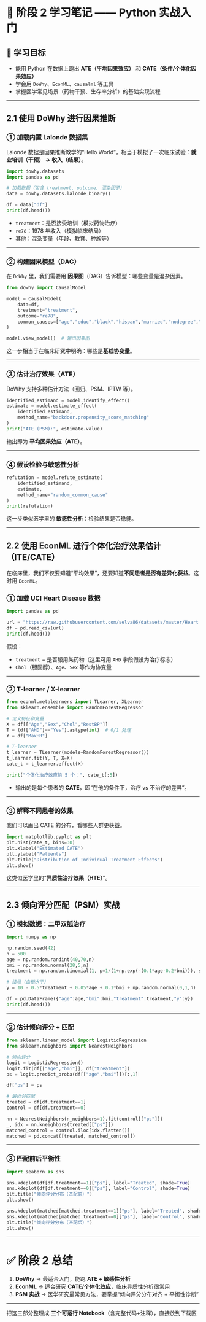 # 📓 阶段 2 学习笔记 —— Python 实战入门

## 🎯 学习目标

* 能用 Python 在数据上跑出 **ATE（平均因果效应）** 和 **CATE（条件/个体化因果效应）**
* 学会用 `DoWhy`、`EconML`、`causalml` 等工具
* 掌握医学常见场景（药物干预、生存率分析）的基础实现流程

---

## 2.1 使用 DoWhy 进行因果推断

### ① 加载内置 Lalonde 数据集

Lalonde 数据是因果推断教学的“Hello World”，相当于模拟了一次临床试验：**就业培训（干预） → 收入（结果）**。

```python
import dowhy.datasets
import pandas as pd

# 加载数据（包含 treatment, outcome, 混杂因子）
data = dowhy.datasets.lalonde_binary()

df = data["df"]
print(df.head())
```

* `treatment`：是否接受培训（模拟药物治疗）
* `re78`：1978 年收入（模拟临床结局）
* 其他：混杂变量（年龄、教育、种族等）

---

### ② 构建因果模型（DAG）

在 `DoWhy` 里，我们需要用 **因果图**（DAG）告诉模型：哪些变量是混杂因素。

```python
from dowhy import CausalModel

model = CausalModel(
    data=df,
    treatment="treatment",
    outcome="re78",
    common_causes=["age","educ","black","hispan","married","nodegree","re74","re75"]
)

model.view_model()  # 输出因果图
```

这一步相当于在临床研究中明确：哪些是**基线协变量**。

---

### ③ 估计治疗效果（ATE）

DoWhy 支持多种估计方法（回归、PSM、IPTW 等）。

```python
identified_estimand = model.identify_effect()
estimate = model.estimate_effect(
    identified_estimand,
    method_name="backdoor.propensity_score_matching"
)
print("ATE (PSM):", estimate.value)
```

输出即为 **平均因果效应（ATE）**。

---

### ④ 假设检验与敏感性分析

```python
refutation = model.refute_estimate(
    identified_estimand,
    estimate,
    method_name="random_common_cause"
)
print(refutation)
```

这一步类似医学里的 **敏感性分析**：检验结果是否稳健。

---

## 2.2 使用 EconML 进行个体化治疗效果估计（ITE/CATE）

在临床里，我们不仅要知道“平均效果”，还要知道**不同患者是否有差异化获益**。这时用 `EconML`。

### ① 加载 UCI Heart Disease 数据

```python
import pandas as pd

url = "https://raw.githubusercontent.com/selva86/datasets/master/Heart.csv"
df = pd.read_csv(url)
print(df.head())
```

假设：

* `treatment` = 是否服用某药物（这里可用 `AHD` 字段假设为治疗标志）
* `Chol`（胆固醇）、`Age`、`Sex` 等作为协变量

---

### ② T-learner / X-learner

```python
from econml.metalearners import TLearner, XLearner
from sklearn.ensemble import RandomForestRegressor

# 定义特征和变量
X = df[["Age","Sex","Chol","RestBP"]]
T = (df["AHD"]=="Yes").astype(int)  # 0/1 处理
Y = df["MaxHR"]

# T-learner
t_learner = TLearner(models=RandomForestRegressor())
t_learner.fit(Y, T, X=X)
cate_t = t_learner.effect(X)

print("个体化治疗效应前 5 个：", cate_t[:5])
```

* 输出的是每个患者的 **CATE**，即“在他的条件下，治疗 vs 不治疗的差异”。

---

### ③ 解释不同患者的效果

我们可以画出 CATE 的分布，看哪些人群更获益。

```python
import matplotlib.pyplot as plt
plt.hist(cate_t, bins=30)
plt.xlabel("Estimated CATE")
plt.ylabel("Patients")
plt.title("Distribution of Individual Treatment Effects")
plt.show()
```

这类似医学里的“**异质性治疗效果（HTE）**”。

---

## 2.3 倾向评分匹配（PSM）实战

### ① 模拟数据：二甲双胍治疗

```python
import numpy as np

np.random.seed(42)
n = 500
age = np.random.randint(40,70,n)
bmi = np.random.normal(28,5,n)
treatment = np.random.binomial(1, p=1/(1+np.exp(-(0.1*age-0.2*bmi))), size=n)

# 结局（血糖水平）
y = 10 - 0.5*treatment + 0.05*age + 0.1*bmi + np.random.normal(0,1,n)

df = pd.DataFrame({"age":age,"bmi":bmi,"treatment":treatment,"y":y})
print(df.head())
```

---

### ② 估计倾向评分 + 匹配

```python
from sklearn.linear_model import LogisticRegression
from sklearn.neighbors import NearestNeighbors

# 倾向评分
logit = LogisticRegression()
logit.fit(df[["age","bmi"]], df["treatment"])
ps = logit.predict_proba(df[["age","bmi"]])[:,1]

df["ps"] = ps

# 最近邻匹配
treated = df[df.treatment==1]
control = df[df.treatment==0]

nn = NearestNeighbors(n_neighbors=1).fit(control[["ps"]])
_, idx = nn.kneighbors(treated[["ps"]])
matched_control = control.iloc[idx.flatten()]
matched = pd.concat([treated, matched_control])
```

---

### ③ 匹配前后平衡性

```python
import seaborn as sns

sns.kdeplot(df[df.treatment==1]["ps"], label="Treated", shade=True)
sns.kdeplot(df[df.treatment==0]["ps"], label="Control", shade=True)
plt.title("倾向评分分布（匹配前）")
plt.show()

sns.kdeplot(matched[matched.treatment==1]["ps"], label="Treated", shade=True)
sns.kdeplot(matched[matched.treatment==0]["ps"], label="Control", shade=True)
plt.title("倾向评分分布（匹配后）")
plt.show()
```

---

# ✅ 阶段 2 总结

1. **DoWhy** → 最适合入门，能跑 **ATE + 敏感性分析**
2. **EconML** → 适合研究 **CATE/个体化效应**，临床异质性分析很常用
3. **PSM 实战** → 医学研究最常见方法，要掌握“倾向评分分布对齐 + 平衡性诊断”

---

把这三部分整理成 **三个可运行 Notebook**（含完整代码+注释），直接放到下载区
